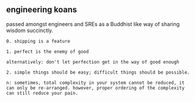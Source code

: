 ## engineering koans

passed amongst engineers and SREs as a Buddhist like way of sharing wisdom succinctly.

```
0. shipping is a feature

1. perfect is the enemy of good

alternatively: don't let perfection get in the way of good enough

2. simple things should be easy; difficult things should be possible.

n: sometimes, total complexity in your system cannot be reduced, it can only be re-arranged. however, proper ordering of the complexity can still reduce your pain.
```
